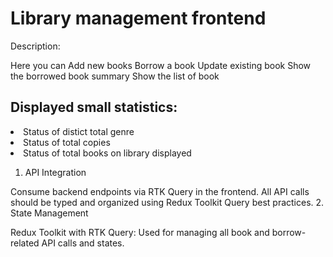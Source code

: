 # Library management frontend 
 
Description:

Here you can Add new books
Borrow a book
Update existing book 
Show the borrowed book summary
Show the list of book
## Displayed small statistics:
<li>Status of distict total genre </li>
<li>Status of total copies  </li>
<li>Status of total books on library displayed</li>



1. API Integration

Consume backend endpoints via RTK Query in the frontend.
All API calls should be typed and organized using Redux Toolkit Query best practices.
2. State Management

Redux Toolkit with RTK Query:
Used for managing all book and borrow-related API calls and states.